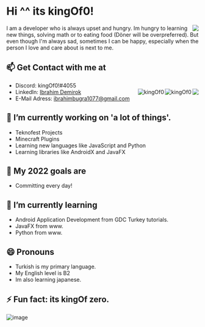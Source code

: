 # Hi ^^ its kingOf0!
<img align="right" src="https://github-readme-stats.vercel.app/api?username=kingOf0&show_icons=true&theme=radical"> 
I am a developer who is always upset and hungry. Im hungry to learning new things, solving math or to eating food (Döner will be overpreferred). But even though I'm always sad, sometimes I can be happy, especially when the person I love and care about is next to me.
</img>

## 📫 Get Contact with me at
* Discord: kingOf0!#4055  
* LinkedIn: [Ibrahim Demirok](https://www.linkedin.com/in/ibrahim-demirok-39452b223/ "") <img align="right" src="https://komarev.com/ghpvc/?username=kingOf0"><img align="right"  src="https://img.shields.io/github/followers/kingOf0" alt="kingOf0" /><img  align="right" src="https://img.shields.io/badge/favourite%20language-kotlin-blue" alt="kingOf0" />
* E-Mail Adress: ibrahimbugra1077@gmail.com

## 🔭 I’m currently working on 'a lot of things'.                                        
 * Teknofest Projects                                                
 * Minecraft Plugins                                                       
 * Learning new languages like JavaScript and Python                                    
 * Learning libraries like AndroidX and JavaFX                                                          

## 🥅 My 2022 goals are
 * Committing every day!

## 🌱 I’m currently learning
 * Android Application Development from GDC Turkey tutorials.           
 * JavaFX from www.   
 * Python from www.

## 😄 Pronouns
 * Turkish is my primary language.
 * My English level is B2
 * Im also learning japanese.

## ⚡ Fun fact: its kingOf zero.
![image](https://user-images.githubusercontent.com/44327892/141816160-943e4242-ba08-42e5-b35f-b401d6619554.png)
